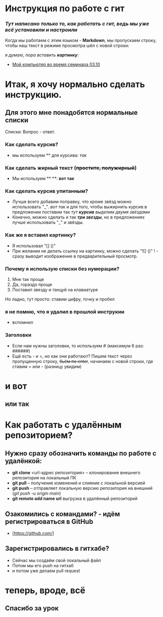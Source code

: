 # Инструкция по работе с гит
### ***Тут написано только то, как работать с гит, ведь мы уже всё установили и настроили***
Когда мы работаем с этим языком - **Markdown**,
мы пропускаем строку, чтобы наш текст в режиме просмотра шёл с новой строки:

_я думаю, пора вставить **картинку**_:
* [Мой компьютер во время семинара 03.10](PC.png)

# Итак, я хочу нормально сделать инструкцию.
 ## Для этого мне понадобятся нормальные списки
Списки: Вопрос - ответ.
### Как сделать курсив?
* мы используем ** для курсива: *так*
### Как сделать жирный текст (~~простите, полужирный~~)
* Мы используем ** **: **вот так**
 ### Как сделать курсив упитанным?
* Лучше всего добавим поправку, что кроме звёзд можно использовать "_".
_вот так_ и для того, чтобы выжирнить курсив в предложении поставим так _тут **курсив** выделим двумя звёздами_ 
* Конечно, можно сделать и так ***три звезды***, но в предложениях лучше использовать "_" и звёзды.
### Как же я вставил картинку?
* Я использовал "[] ()"
* При желании не делать ссылку на картинку, можно сделать "![] ()" ! - сразу выводит изображение в предварительный просмотр.
### Почему я использую списки без нумерации?
1. Мне так проще
2. Да, гораздо проще
3. Поставил звезду и танцуй на клавиатуре

Но ладно, тут просто: ставим цифру, точку и пробел
### я не помню, что я удалил в прошлой инструкии
* вспомнил
### Заголовки
* Если нам нужны заголовки, то используем # (максимум 6 раз: ######)
* Ещё есть - и =, но как они работают?
Пишем текст через пропущенную строку, ~~бьём по enter~~, начинаем с новой строки, где ставим = или - (разницу увидим)

и вот
=

или так
-
# Как работать с удалённым репозиторием?
## Нужно сразу обозначить команды по работе с удалёнкой:
* __git clone__ <url-адрес репозитория> – клонирование внешнего репозитория на  локальный ПК
* __git pull__ – получение изменений и слияние с локальной версией
* __git push__ – отправляет локальную версию репозитория на внешний (*git push -u origin main*)
* __git remote add name url__ выгрузка в удалённый репозиторий
## Озакомились с командами? - идём регистрироваться в **GitHub**
* [https://github.com/]
## Зарегистрировались в гитхабе?
* Сейчас мы создаём свой локальный файл
* Потом мы его push на гитхаб
* и потом уже делаем pull request
# теперь, вроде, всё
## Спасибо за урок